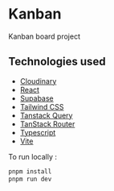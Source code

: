 # Kanban

Kanban board project

## Technologies used

- [Cloudinary](https://cloudinary.com/)
- [React](https://react.dev/)
- [Supabase](https://supabase.com/)
- [Tailwind CSS](https://tailwindcss.com/)
- [Tanstack Query](https://tanstack.com/query/latest)
- [TanStack Router](https://tanstack.com/router/latest/docs/framework/react/overview)
- [Typescript](https://www.typescriptlang.org/)
- [Vite](https://vite.dev/guide/)

To run locally :

```js
pnpm install
pnpm run dev
```
